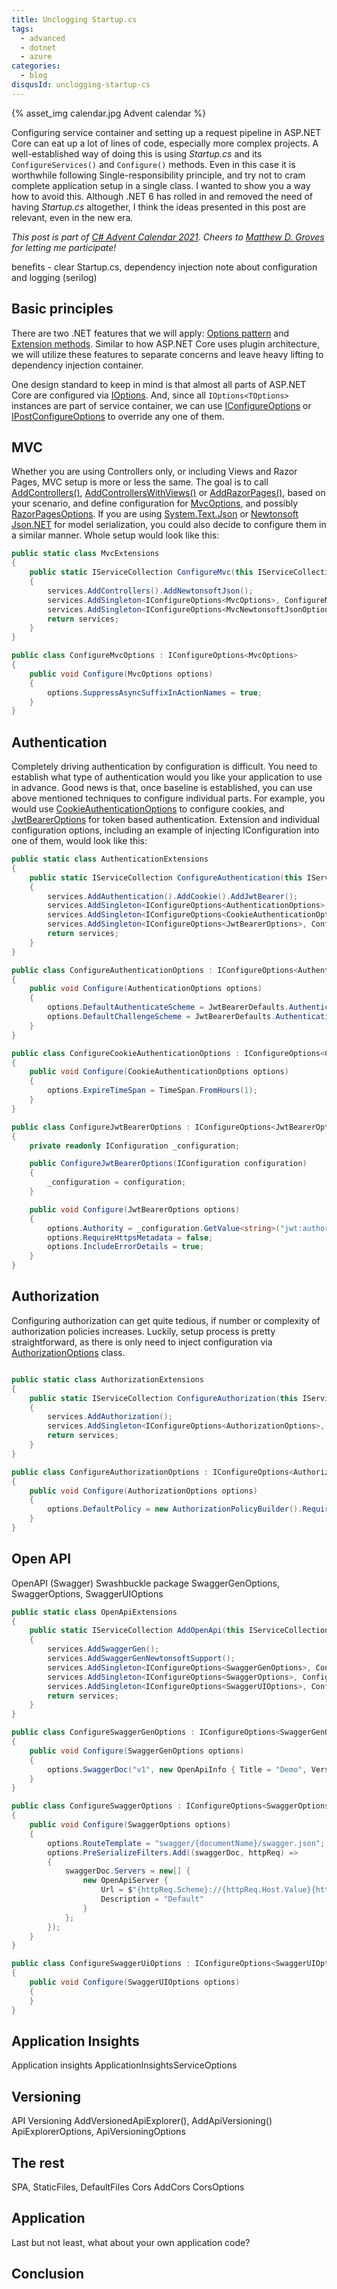 ```yaml
---
title: Unclogging Startup.cs
tags:
  - advanced
  - dotnet
  - azure
categories:
  - blog
disqusId: unclogging-startup-cs
---
```


{% asset_img calendar.jpg Advent calendar %}

Configuring service container and setting up a request pipeline in ASP.NET Core can eat up a lot of lines of code, especially more complex projects. A well-established way of doing this is using _Startup.cs_ and its `ConfigureServices()` and `Configure()` methods. Even in this case it is worthwhile following Single-responsibility principle, and try not to cram complete application setup in a single class. I wanted to show you a way how to avoid this. Although .NET 6 has rolled in and removed the need of having _Startup.cs_ altogether, I think the ideas presented in this post are relevant, even in the new era.

<!-- more -->

_This post is part of [C# Advent Calendar 2021](https://www.csadvent.christmas/). Cheers to [Matthew D. Groves](https://twitter.com/mgroves) for letting me participate!_

benefits - clear Startup.cs, dependency injection
note about configuration and logging (serilog)

## Basic principles

There are two .NET features that we will apply: [Options pattern](https://docs.microsoft.com/en-us/aspnet/core/fundamentals/configuration/options) and [Extension methods](https://docs.microsoft.com/en-us/dotnet/csharp/programming-guide/classes-and-structs/extension-methods). Similar to how ASP.NET Core uses plugin architecture, we will utilize these features to separate concerns and leave heavy lifting to dependency injection container.

One design standard to keep in mind is that almost all parts of ASP.NET Core are configured via [IOptions<TOptions>](https://docs.microsoft.com/en-us/dotnet/api/microsoft.extensions.options.ioptions-1). And, since all `IOptions<TOptions>` instances are part of service container, we can use [IConfigureOptions<TOptions>](https://docs.microsoft.com/en-us/aspnet/core/fundamentals/configuration/options#use-di-services-to-configure-options) or [IPostConfigureOptions<TOptions>](https://docs.microsoft.com/en-us/aspnet/core/fundamentals/configuration/options#options-post-configuration) to override any one of them.

## MVC

Whether you are using Controllers only, or including Views and Razor Pages, MVC setup is more or less the same. The goal is to call [AddControllers()](https://docs.microsoft.com/en-us/dotnet/api/microsoft.extensions.dependencyinjection.mvcservicecollectionextensions.addcontrollers), [AddControllersWithViews()](https://docs.microsoft.com/en-us/dotnet/api/microsoft.extensions.dependencyinjection.mvcservicecollectionextensions.addcontrollerswithviews) or [AddRazorPages()](https://docs.microsoft.com/en-us/dotnet/api/microsoft.extensions.dependencyinjection.mvcservicecollectionextensions.addrazorpages), based on your scenario, and define configuration for [MvcOptions](https://docs.microsoft.com/en-us/dotnet/api/microsoft.aspnetcore.mvc.mvcoptions), and possibly [RazorPagesOptions](https://docs.microsoft.com/en-us/dotnet/api/microsoft.aspnetcore.mvc.razorpages.razorpagesoptions). If you are using [System.Text.Json](https://docs.microsoft.com/en-us/dotnet/api/system.text.json.jsonserializer) or [Newtonsoft Json.NET](https://www.nuget.org/packages/Microsoft.AspNetCore.Mvc.NewtonsoftJson/) for model serialization, you could also decide to configure them in a similar manner. Whole setup would look like this:

```csharp
public static class MvcExtensions
{
    public static IServiceCollection ConfigureMvc(this IServiceCollection services)
    {
        services.AddControllers().AddNewtonsoftJson();
        services.AddSingleton<IConfigureOptions<MvcOptions>, ConfigureMvcOptions>();
        services.AddSingleton<IConfigureOptions<MvcNewtonsoftJsonOptions>, ConfigureNewtonsoftOptions>();
        return services;
    }
}

public class ConfigureMvcOptions : IConfigureOptions<MvcOptions>
{
    public void Configure(MvcOptions options)
    {
        options.SuppressAsyncSuffixInActionNames = true;
    }
}
```

## Authentication

Completely driving authentication by configuration is difficult. You need to establish what type of authentication would you like your application to use in advance. Good news is that, once baseline is established, you can use above mentioned techniques to configure individual parts. For example, you would use [CookieAuthenticationOptions](https://docs.microsoft.com/en-us/dotnet/api/microsoft.aspnetcore.authentication.cookies.cookieauthenticationoptions) to configure cookies, and [JwtBearerOptions](https://docs.microsoft.com/en-us/dotnet/api/microsoft.aspnetcore.authentication.jwtbearer.jwtbeareroptions) for token based authentication. Extension and individual configuration options, including an example of injecting IConfiguration into one of them, would look like this:

```csharp
public static class AuthenticationExtensions
{
    public static IServiceCollection ConfigureAuthentication(this IServiceCollection services)
    {
        services.AddAuthentication().AddCookie().AddJwtBearer();
        services.AddSingleton<IConfigureOptions<AuthenticationOptions>, ConfigureAuthenticationOptions>();
        services.AddSingleton<IConfigureOptions<CookieAuthenticationOptions>, ConfigureCookieAuthenticationOptions>();
        services.AddSingleton<IConfigureOptions<JwtBearerOptions>, ConfigureJwtBearerOptions>();
        return services;
    }
}

public class ConfigureAuthenticationOptions : IConfigureOptions<AuthenticationOptions>
{
    public void Configure(AuthenticationOptions options)
    {
        options.DefaultAuthenticateScheme = JwtBearerDefaults.AuthenticationScheme;
        options.DefaultChallengeScheme = JwtBearerDefaults.AuthenticationScheme;
    }
}

public class ConfigureCookieAuthenticationOptions : IConfigureOptions<CookieAuthenticationOptions>
{
    public void Configure(CookieAuthenticationOptions options)
    {
        options.ExpireTimeSpan = TimeSpan.FromHours(1);
    }
}

public class ConfigureJwtBearerOptions : IConfigureOptions<JwtBearerOptions>
{
    private readonly IConfiguration _configuration;

    public ConfigureJwtBearerOptions(IConfiguration configuration)
    {
        _configuration = configuration;
    }

    public void Configure(JwtBearerOptions options)
    {
        options.Authority = _configuration.GetValue<string>("jwt:authority");
        options.RequireHttpsMetadata = false;
        options.IncludeErrorDetails = true;
    }
}
```

## Authorization

Configuring authorization can get quite tedious, if number or complexity of authorization policies increases. Luckily, setup process is pretty straightforward, as there is only need to inject configuration via [AuthorizationOptions](https://docs.microsoft.com/en-us/dotnet/api/microsoft.aspnetcore.authorization.authorizationoptions) class.

```csharp

public static class AuthorizationExtensions
{
    public static IServiceCollection ConfigureAuthorization(this IServiceCollection services)
    {
        services.AddAuthorization();
        services.AddSingleton<IConfigureOptions<AuthorizationOptions>, ConfigureAuthorizationOptions>();
        return services;
    }
}

public class ConfigureAuthorizationOptions : IConfigureOptions<AuthorizationOptions>
{
    public void Configure(AuthorizationOptions options)
    {
        options.DefaultPolicy = new AuthorizationPolicyBuilder().RequireAuthenticatedUser().Build();
    }
}
```

## Open API

OpenAPI (Swagger)
  Swashbuckle package
  SwaggerGenOptions, SwaggerOptions, SwaggerUIOptions
  
```csharp
public static class OpenApiExtensions
{
    public static IServiceCollection AddOpenApi(this IServiceCollection services)
    {
        services.AddSwaggerGen();
        services.AddSwaggerGenNewtonsoftSupport();
        services.AddSingleton<IConfigureOptions<SwaggerGenOptions>, ConfigureSwaggerGenOptions>();
        services.AddSingleton<IConfigureOptions<SwaggerOptions>, ConfigureSwaggerOptions>();
        services.AddSingleton<IConfigureOptions<SwaggerUIOptions>, ConfigureSwaggerUiOptions>();
        return services;
    }
}

public class ConfigureSwaggerGenOptions : IConfigureOptions<SwaggerGenOptions>
{
    public void Configure(SwaggerGenOptions options)
    {
        options.SwaggerDoc("v1", new OpenApiInfo { Title = "Demo", Version = "v1" });
    }
}

public class ConfigureSwaggerOptions : IConfigureOptions<SwaggerOptions>
{
    public void Configure(SwaggerOptions options)
    {
        options.RouteTemplate = "swagger/{documentName}/swagger.json";
        options.PreSerializeFilters.Add((swaggerDoc, httpReq) =>
        {
            swaggerDoc.Servers = new[] {
                new OpenApiServer {
                    Url = $"{httpReq.Scheme}://{httpReq.Host.Value}{httpReq.PathBase}",
                    Description = "Default"
                }
            };
        });
    }
}

public class ConfigureSwaggerUiOptions : IConfigureOptions<SwaggerUIOptions>
{
    public void Configure(SwaggerUIOptions options)
    {
    }
}
```

## Application Insights

Application insights
    ApplicationInsightsServiceOptions

## Versioning

API Versioning
    AddVersionedApiExplorer(), AddApiVersioning()
     ApiExplorerOptions, ApiVersioningOptions

## The rest

SPA, StaticFiles, DefaultFiles
Cors
    AddCors
    CorsOptions

## Application

Last but not least, what about your own application code?

## Conclusion
